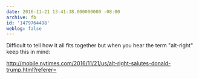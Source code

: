 ```yaml
---
date: 2016-11-21 13:41:38.000000000 -08:00
archive: fb
id: '1479764498'
weblog: false
---
```


Difficult to tell how it all fits together but when you hear the term "alt-right" keep this in mind:

http://mobile.nytimes.com/2016/11/21/us/alt-right-salutes-donald-trump.html?referer=
